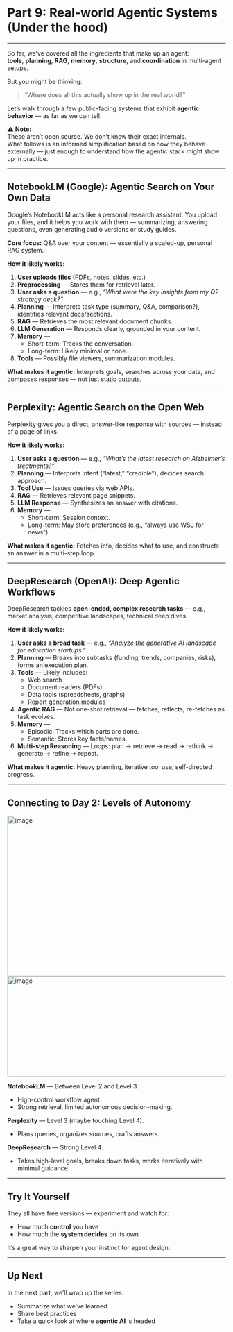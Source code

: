 # Part 9: Real-world Agentic Systems (Under the hood)



---

So far, we’ve covered all the ingredients that make up an agent:  
**tools**, **planning**, **RAG**, **memory**, **structure**, and **coordination** in multi-agent setups.

But you might be thinking:  
> “Where does all this actually show up in the real world?”

Let’s walk through a few public-facing systems that exhibit **agentic behavior** — as far as we can tell.

⚠️ **Note:**  
These aren’t open source. We don’t know their exact internals.  
What follows is an informed simplification based on how they behave externally — just enough to understand how the agentic stack might show up in practice.

---

## **NotebookLM (Google): Agentic Search on Your Own Data**

Google’s NotebookLM acts like a personal research assistant. You upload your files, and it helps you work with them — summarizing, answering questions, even generating audio versions or study guides.

**Core focus:** Q&A over your content — essentially a scaled-up, personal RAG system.

**How it likely works:**
1. **User uploads files** (PDFs, notes, slides, etc.)  
2. **Preprocessing** — Stores them for retrieval later.  
3. **User asks a question** — e.g., _“What were the key insights from my Q2 strategy deck?”_  
4. **Planning** — Interprets task type (summary, Q&A, comparison?), identifies relevant docs/sections.  
5. **RAG** — Retrieves the most relevant document chunks.  
6. **LLM Generation** — Responds clearly, grounded in your content.  
7. **Memory** —  
   - Short-term: Tracks the conversation.  
   - Long-term: Likely minimal or none.  
8. **Tools** — Possibly file viewers, summarization modules.

**What makes it agentic:** Interprets goals, searches across your data, and composes responses — not just static outputs.

---

## **Perplexity: Agentic Search on the Open Web**

Perplexity gives you a direct, answer-like response with sources — instead of a page of links.

**How it likely works:**
1. **User asks a question** — e.g., _“What’s the latest research on Alzheimer’s treatments?”_  
2. **Planning** — Interprets intent (“latest,” “credible”), decides search approach.  
3. **Tool Use** — Issues queries via web APIs.  
4. **RAG** — Retrieves relevant page snippets.  
5. **LLM Response** — Synthesizes an answer with citations.  
6. **Memory** —  
   - Short-term: Session context.  
   - Long-term: May store preferences (e.g., “always use WSJ for news”).

**What makes it agentic:** Fetches info, decides what to use, and constructs an answer in a multi-step loop.

---

## **DeepResearch (OpenAI): Deep Agentic Workflows**

DeepResearch tackles **open-ended, complex research tasks** — e.g., market analysis, competitive landscapes, technical deep dives.

**How it likely works:**
1. **User asks a broad task** — e.g., _“Analyze the generative AI landscape for education startups.”_  
2. **Planning** — Breaks into subtasks (funding, trends, companies, risks), forms an execution plan.  
3. **Tools** — Likely includes:  
   - Web search  
   - Document readers (PDFs)  
   - Data tools (spreadsheets, graphs)  
   - Report generation modules  
4. **Agentic RAG** — Not one-shot retrieval — fetches, reflects, re-fetches as task evolves.  
5. **Memory** —  
   - Episodic: Tracks which parts are done.  
   - Semantic: Stores key facts/names.  
6. **Multi-step Reasoning** — Loops: plan → retrieve → read → rethink → generate → refine → repeat.

**What makes it agentic:** Heavy planning, iterative tool use, self-directed progress.

---

## **Connecting to Day 2: Levels of Autonomy**
<img width="694" height="370" alt="image" src="https://github.com/user-attachments/assets/48812496-309d-42cd-9c86-8ef3cb345ec2" />
<img width="969" height="231" alt="image" src="https://github.com/user-attachments/assets/12489209-a75b-4a31-853e-33dda02e1aaa" />



**NotebookLM** — Between Level 2 and Level 3.  
- High-control workflow agent.  
- Strong retrieval, limited autonomous decision-making.  

**Perplexity** — Level 3 (maybe touching Level 4).  
- Plans queries, organizes sources, crafts answers.  

**DeepResearch** — Strong Level 4.  
- Takes high-level goals, breaks down tasks, works iteratively with minimal guidance.

---

## Try It Yourself

They all have free versions — experiment and watch for:  
- How much **control** you have  
- How much the **system decides** on its own  

It’s a great way to sharpen your instinct for agent design.

---

## Up Next

In the next part, we’ll wrap up the series:  
- Summarize what we’ve learned  
- Share best practices  
- Take a quick look at where **agentic AI** is headed
